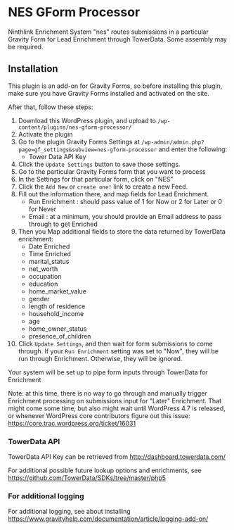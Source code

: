 # NES GForm Processor

Ninthlink Enrichment System "nes" routes submissions in a particular Gravity Form for Lead Enrichment through TowerData. Some assembly may be required.

## Installation

This plugin is an add-on for Gravity Forms, so before installing this plugin, make sure you have Gravity Forms installed and activated on the site.

After that, follow these steps:

1. Download this WordPress plugin, and upload to `/wp-content/plugins/nes-gform-processor/`
2. Activate the plugin
3. Go to the plugin Gravity Forms Settings at `/wp-admin/admin.php?page=gf_settings&subview=nes-gform-processor` and enter the following:
    * Tower Data API Key
4. Click the `Update Settings` button to save those settings.
5. Go to the particular Gravity Forms form that you want to process
6. In the Settings for that particular form, click on "NES"
7. Click the `Add New` or `create one!` link to create a new Feed.
8. Fill out the information there, and map fields for Lead Enrichment.
    * Run Enrichment : should pass value of 1 for Now or 2 for Later or 0 for Never
    * Email : at a minimum, you should provide an Email address to pass through to get Enriched
9. Then you Map additional fields to store the data returned by TowerData enrichment:
    * Date Enriched
    * Time Enriched
    * marital_status
    * net_worth
    * occupation
    * education
    * home_market_value
    * gender
    * length of residence
    * household_income
    * age
    * home_owner_status
    * presence_of_children
10. Click `Update Settings`, and then wait for form submissions to come through. If your `Run Enrichment` setting was set to "Now", they will be run through Enrichment. Otherwise, they will be ignored.

Your system will be set up to pipe form inputs through TowerData for Enrichment

Note: at this time, there is no way to go through and manually trigger Enrichment processing on submissions input for "Later" Enrichment. That might come some time, but also might wait until WordPress 4.7 is released, or whenever WordPress core contributors figure out this issue: https://core.trac.wordpress.org/ticket/16031

### TowerData API

TowerData API Key can be retrieved from http://dashboard.towerdata.com/

For additional possible future lookup options and enrichments, see https://github.com/TowerData/SDKs/tree/master/php5

### For additional logging

For additional logging, see about installing https://www.gravityhelp.com/documentation/article/logging-add-on/
